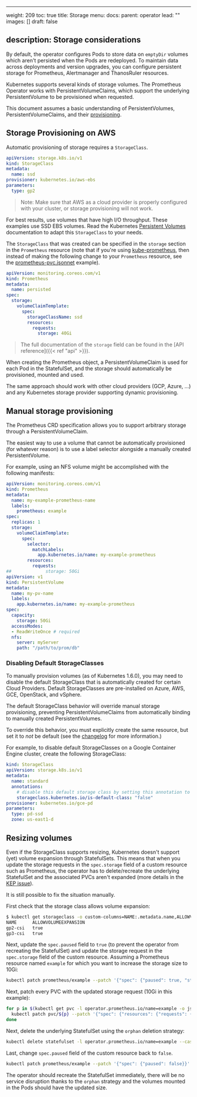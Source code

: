 ---
weight: 209
toc: true
title: Storage
menu:
    docs:
        parent: operator
lead: ""
images: []
draft: false
## description: Storage considerations

By default, the operator configures Pods to store data on `emptyDir` volumes
which aren't persisted when the Pods are redeployed. To maintain data across
deployments and version upgrades, you can configure persistent storage for
Prometheus, Alertmanager and ThanosRuler resources.

Kubernetes supports several kinds of storage volumes. The Prometheus Operator
works with PersistentVolumeClaims, which support the underlying
PersistentVolume to be provisioned when requested.

This document assumes a basic understanding of PersistentVolumes,
PersistentVolumeClaims, and their
[provisioning](https://kubernetes.io/docs/concepts/storage/persistent-volumes/#provisioning).

## Storage Provisioning on AWS

Automatic provisioning of storage requires a `StorageClass`.

```yaml mdox-exec="cat example/storage/storageclass.yaml"
apiVersion: storage.k8s.io/v1
kind: StorageClass
metadata:
  name: ssd
provisioner: kubernetes.io/aws-ebs
parameters:
  type: gp2

```

> Note: Make sure that AWS as a cloud provider is properly configured with your cluster, or storage provisioning will not work.

For best results, use volumes that have high I/O throughput. These examples use
SSD EBS volumes. Read the Kubernetes [Persistent
Volumes](https://kubernetes.io/docs/concepts/storage/persistent-volumes/#provisioning)
documentation to adapt this `StorageClass` to your needs.

The `StorageClass` that was created can be specified in the `storage` section
in the `Prometheus` resource (note that if you're using
[kube-prometheus](https://github.com/prometheus-operator/kube-prometheus), then
instead of making the following change to your `Prometheus` resource, see the
[prometheus-pvc.jsonnet](https://github.com/prometheus-operator/kube-prometheus/blob/main/examples/prometheus-pvc.jsonnet)
example).

```yaml mdox-exec="cat example/storage/persisted-prometheus.yaml"
apiVersion: monitoring.coreos.com/v1
kind: Prometheus
metadata:
  name: persisted
spec:
  storage:
    volumeClaimTemplate:
      spec:
        storageClassName: ssd
        resources:
          requests:
            storage: 40Gi

```

> The full documentation of the `storage` field can be found in the [API reference]({{< ref "api" >}}).

When creating the Prometheus object, a PersistentVolumeClaim is used for each
Pod in the StatefulSet, and the storage should automatically be provisioned,
mounted and used.

The same approach should work with other cloud providers (GCP, Azure, ...) and
any Kubernetes storage provider supporting dynamic provisioning.

## Manual storage provisioning

The Prometheus CRD specification allows you to support arbitrary storage
through a PersistentVolumeClaim.

The easiest way to use a volume that cannot be automatically provisioned (for
whatever reason) is to use a label selector alongside a manually created
PersistentVolume.

For example, using an NFS volume might be accomplished with the following
manifests:

```yaml
apiVersion: monitoring.coreos.com/v1
kind: Prometheus
metadata:
  name: my-example-prometheus-name
  labels:
    prometheus: example
spec:
  replicas: 1
  storage:
    volumeClaimTemplate:
      spec:
        selector:
          matchLabels:
            app.kubernetes.io/name: my-example-prometheus
        resources:
          requests:
##             storage: 50Gi
apiVersion: v1
kind: PersistentVolume
metadata:
  name: my-pv-name
  labels:
    app.kubernetes.io/name: my-example-prometheus
spec:
  capacity:
    storage: 50Gi
  accessModes:
  - ReadWriteOnce # required
  nfs:
    server: myServer
    path: "/path/to/prom/db"

```

### Disabling Default StorageClasses

To manually provision volumes (as of Kubernetes 1.6.0), you may need to disable
the default StorageClass that is automatically created for certain Cloud
Providers. Default StorageClasses are pre-installed on Azure, AWS, GCE,
OpenStack, and vSphere.

The default StorageClass behavior will override manual storage provisioning,
preventing PersistentVolumeClaims from automatically binding to manually
created PersistentVolumes.

To override this behavior, you must explicitly create the same resource, but
set it to *not* be default (see the
[changelog](https://github.com/kubernetes/kubernetes/blob/master/CHANGELOG/CHANGELOG-1.6.md#volumes)
for more information.)

For example, to disable default StorageClasses on a Google Container Engine cluster, create the following StorageClass:

```yaml
kind: StorageClass
apiVersion: storage.k8s.io/v1
metadata:
  name: standard
  annotations:
    # disable this default storage class by setting this annotation to false.
    storageclass.kubernetes.io/is-default-class: "false"
provisioner: kubernetes.io/gce-pd
parameters:
  type: pd-ssd
  zone: us-east1-d

```

## Resizing volumes

Even if the StorageClass supports resizing, Kubernetes doesn't support (yet)
volume expansion through StatefulSets. This means that when you update the
storage requests in the `spec.storage` field of a custom resource such as
Prometheus, the operator has to delete/recreate the underlying StatefulSet and
the associated PVCs aren't expanded (more details in the [KEP
issue](https://github.com/kubernetes/enhancements/issues/661)).

It is still possible to fix the situation manually.

First check that the storage class allows volume expansion:

```bash
$ kubectl get storageclass -o custom-columns=NAME:.metadata.name,ALLOWVOLUMEEXPANSION:.allowVolumeExpansion
NAME      ALLOWVOLUMEEXPANSION
gp2-csi   true
gp3-csi   true

```

Next, update the `spec.paused` field to `true` (to prevent the operator from recreating the StatefulSet) and update the storage request in the `spec.storage` field of the custom resource. Assuming a Prometheus resource named `example` for which you want to increase the storage size to 10Gi:

```bash
kubectl patch prometheus/example --patch '{"spec": {"paused": true, "storage": {"volumeClaimTemplate": {"spec": {"resources": {"requests": {"storage":"10Gi"}}}}}}}' --type merge

```

Next, patch every PVC with the updated storage request (10Gi in this example):

```bash
for p in $(kubectl get pvc -l operator.prometheus.io/name=example -o jsonpath='{range .items[*]}{.metadata.name} {end}'); do \
  kubectl patch pvc/${p} --patch '{"spec": {"resources": {"requests": {"storage":"10Gi"}}}}'; \
done

```

Next, delete the underlying StatefulSet using the `orphan` deletion strategy:

```bash
kubectl delete statefulset -l operator.prometheus.io/name=example --cascade=orphan

```

Last, change `spec.paused` field of the custom resource back to `false`.

```bash
kubectl patch prometheus/example --patch '{"spec": {"paused": false}}' --type merge

```

The operator should recreate the StatefulSet immediately, there will be no
service disruption thanks to the `orphan` strategy and the volumes mounted in
the Pods should have the updated size.

